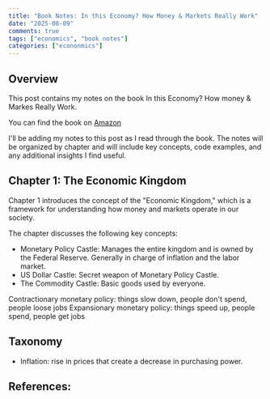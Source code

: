 ```yaml
---
title: "Book Notes: In this Economy? How Money & Markets Really Work"
date: "2025-08-09"
comments: true
tags: ["economics", "book notes"]
categories: ["econonmics"]
---
```


## Overview

This post contains my notes on the book In this Economy? How money & Markes Really Work.

You can find the book on [Amazon](https://www.amazon.com/s?k=in+this+economy+kyla+scanlon&crid=1Z5SRG3W9VB43&sprefix=In+this+eco%2Caps%2C184&ref=nb_sb_ss_p13n-pd-dpltr-ranker_1_11)

I'll be adding my notes to this post as I read through the book. The notes will be organized by chapter and will include key concepts, code examples, and any additional insights I find useful.

## Chapter 1: The Economic Kingdom

Chapter 1 introduces the concept of the "Economic Kingdom," which is a framework for understanding how money and markets
operate in our society.

The chapter discusses the following key concepts:

* Monetary Policy Castle: Manages the entire kingdom and is owned by the Federal Reserve. Generally in charge of inflation
and the labor market.
* US Dollar Castle: Secret weapon of Monetary Policy Castle.
* The Commodity Castle: Basic goods used by everyone.

Contractionary monetary policy: things slow down, people don't spend, people loose jobs
Expansionary monetary policy: things speed up, people spend, people get jobs






## Taxonomy

* Inflation: rise in prices that create a decrease in purchasing power.


## References:
